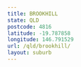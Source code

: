 ```yaml
---
title: BROOKHILL
state: QLD
postcode: 4816
latitude: -19.787858
longitude: 146.791529
url: /qld/brookhill/
layout: suburb
---
```

